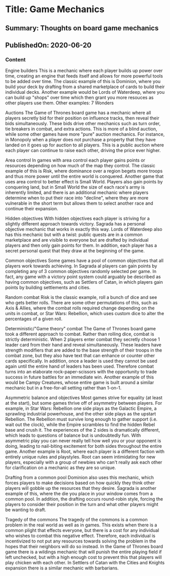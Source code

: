 # Title: Game Mechanics
## Summary: Thoughts on board game mechanics
## PublishedOn: 2020-06-20
### Content
Engine builders
This is a mechanic where each player builds up power over time, creating an engine that feeds itself and allows for more powerful tools to be added over time. The classic example of this is Dominion, where you build your deck by drafting from a shared marketplace of cards to build their individual decks. Another example would be Lords of Waterdeep, where you can build up "shops" over time which then grant you more resouces as other players use them.
Other examples: 7 Wonders

Auctions
The Game of Thrones board game has a mechanic where all players secretly bid for their position on influence tracks, then reveal their bids simultaneously. These bids drive other mechanics such as turn order, tie breakers in combat, and extra actions. This is more of a blind auction, while some other games have more "pure" auction mechanics. For instance, in Monopoly when a player does not purchase a property that they have landed on it goes up for auction to all players. This is a public auction where each player can continue to raise each other, driving the price ever higher.

Area control
In games with area control each player gains points or resources depending on how much of the map they control. The classic example of this is Risk, where dominance over a region begets more troops and thus more power until the entire world is conquered. Another game that uses area control to better effect is Small World. Players also gain points by conquering land, but in Small World the size of each race's army is inherently limited, and there is an additional mechanic where players determine when to put their race into "decline", where they are more vulnerable in the short term but allows them to select another race and continue their expansion.

Hidden objectives
With hidden objectives each player is striving for a slightly different approach towards victory. Sagrada has a personal objective mechanic that works in exactly this way. Lords of Waterdeep also has this mechanic but with a twist: public quests are in a common marketplace and are visible to everyone but are drafted by individual players and then only gain points for them. In addition, each player has a secret personal quest that they draw at the beginning of the game.

Common objectives
Some games have a pool of common objectives that all players work towards achieving. In Sagrada al players can gain points by completing any of 3 common objectives randomly selected per game. In fact, any game with a victory point system could arguably be described as having common objectives, such as Settlers of Catan, in which players gain points by building settlements and cities.

Random combat
Risk is the classic example, roll a bunch of dice and see who gets better rolls. There are some other permutations of this, such as Axis & Allies, where the combat rolls required change depending on the units in combat, or Star Wars: Rebellion, which uses custom dice to alter the percentages of a given roll.

Deterministic/"Game theory" combat
The Game of Thrones board game took a different approach to combat. Rather than rolling dice, combat is strictly deterministic. When 2 players enter combat they secretly choose 1 leader card from their hand and reveal simultaneously. These leaders have strength modifiers that are added to the base strength of their troops in the combat zone, but they also have text that can enhance or counter other cards specifically. In addition, once a leader is used they cannot be used again until the entire hand of leaders has been used. Therefore combat turns into an elaborate rock-paper-scissors with the opportunity to trade success in future battles for an immediate win. 
Another example of this would be Campy Creatures, whose entire game is built around a similar mechanic but in a free-for-all setting rather than 1-on-1.

Asymmetric balance and objectives
Most games strive for equality (at least at the start), but some games thrive off of asymmetry between players. For example, in Star Wars: Rebellion one side plays as the Galactic Empire, a sprawling industrial powerhouse, and the other side plays as the upstart Rebellion. The Rebellion must survive long enough to gather support (i.e. wait out the clock), while the Empire scrambles to find the hidden Rebel base and crush it. The experiences of the 2 sides is dramatically different, which leads to questions of balance but is undoubtedly fun. With asymmetric play you can never really tell how well you or your opponent is doing, leading to nail-biting excitement for both sides throughout the entire game. Another example is Root, where each player is a different faction with entirely unique rules and playstyles. Root can seem intimidating for new players, especially with a group of newbies who can't really ask each other for clarification on a mechanic as they are so unique.

Drafting from a common pool
Dominion also uses this mechanic, which forces players to make decisions based on how quickly they think other players will gobble up the resources that they desire. Sagrada is another example of this, where the die you place in your window comes from a common pool. In addition, the drafting occurs round-robin style, forcing the players to consider their position in the turn and what other players might be wanting to draft.

Tragedy of the commons
The tragedy of the commons is a common problem in the real world as well as in games. This exists when there is a common plight that effects everyone, but there is a cost for any individual who wishes to combat this negative effect. Therefore, each individual is incentivized to not put any resources towards solving the problem in the hopes that their neighbors will do so instead. In the Game of Thrones board game there is a wildings mechanic that will punish the entire playing field if left unchecked, but with a high enough cost to prevent this that players will play chicken with each other. In Settlers of Catan with the Cities and Knights expansion there is a similar mechanic with barbarians.